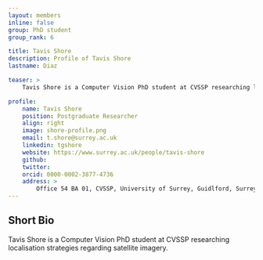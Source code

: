 ```yaml
---
layout: members
inline: false
group: PhD student
group_rank: 6

title: Tavis Shore
description: Profile of Tavis Shore
lastname: Diaz

teaser: >
    Tavis Shore is a Computer Vision PhD student at CVSSP researching localisation strategies regarding satellite imagery.

profile:
    name: Tavis Shore
    position: Postgraduate Researcher
    align: right
    image: shore-profile.png
    email: t.shore@surrey.ac.uk
    linkedin: tgshore
    website: https://www.surrey.ac.uk/people/tavis-shore
    github: 
    twitter: 
    orcid: 0000-0002-3877-4736
    address: >
        Office 54 BA 01, CVSSP, University of Surrey, Guidlford, Surrey, GU27XH<br />
---
```

## Short Bio
Tavis Shore is a Computer Vision PhD student at CVSSP researching localisation strategies regarding satellite imagery.